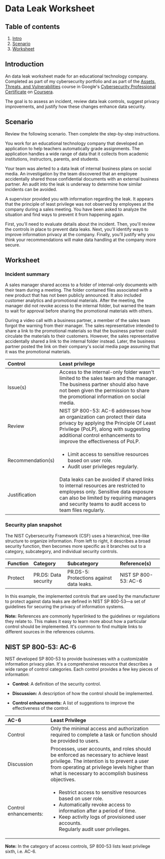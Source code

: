 # Data Leak Worksheet

## Table of contents

1. [Intro](#intro)
2. [Scenario](#scenario)
3. [Worksheet](#worksheet)
   
## Introduction <a name="intro">

An data leak worksheet made for an educational technology company. Completed as part of my cybersecurity portfolio and as part of the <a href='https://www.coursera.org/learn/assets-threats-and-vulnerabilities?specialization=cybersecurity-certificate'> Assets, Threats, and Vulnerabilities</a>  course 
in Google's <a href='https://www.coursera.org/google-certificates/cybersecurity-certificate'>Cybersecurity Professional Certificate</a> on <a href='https://www.coursera.org/'>Coursera</a>.
   
The goal is to assess an incident, review data leak controls, suggest privacy improvements, and justify how these changes enhance data security.

## Scenario <a name="scenario">

Review the following scenario. Then complete the step-by-step instructions.

You work for an educational technology company that developed an application to help teachers automatically grade assignments. The application handles a wide range of data that it collects from academic institutions, instructors, parents, and students.

Your team was alerted to a data leak of internal business plans on social media. An investigation by the team discovered that an employee accidentally shared those confidential documents with an external business partner. An audit into the leak is underway to determine how similar incidents can be avoided.

A supervisor provided you with information regarding the leak. It appears that the principle of least privilege was not observed by employees at the company during a sales meeting. You have been asked to analyze the situation and find ways to prevent it from happening again.

First, you'll need to evaluate details about the incident. Then, you'll review the controls in place to prevent data leaks. Next, you'll identify ways to improve information privacy at the company. Finally, you'll justify why you think your recommendations will make data handling at the company more secure.

## Worksheet <a name="worksheet">

### Incident summary

A sales manager shared access to a folder of internal-only documents with their team during a meeting. The folder contained files associated with a new product that has not been publicly announced. It also included customer analytics and promotional materials. After the meeting, the manager did not revoke access to the internal folder, but warned the team to wait for approval before sharing the promotional materials with others.

During a video call with a business partner, a member of the sales team forgot the warning from their manager. The sales representative intended to share a link to the promotional materials so that the business partner could circulate the materials to their customers. However, the sales representative accidentally shared a link to the internal folder instead. Later, the business partner posted the link on their company's social media page assuming that it was the promotional materials.

| Control | Least privilege |
| :------ | :-------------- |
| Issue(s) | Access to the internal-only folder wasn't limited to the sales team and the manager. The business partner should also have not been given the permission to share the promotional information on social media. |
| Review | NIST SP 800-53: AC-6 addresses how an organization can protect their data privacy by applying the Principle Of Least Privilege (PoLP), along with suggesting additional control enhancements to improve the effectiveness of PoLP. |
| Recommendation(s) | <ul><li>Limit access to sensitive resources based on user role.</li> <li>Audit user privileges regularly.</li></ul>|
| Justification | Data leaks can be avoided if shared links to internal resources are restricted to employess only. Sensitive data exposure can also be limited by requiring managers and security teams to audit access to team files regularly. |

### Security plan snapshot

The NIST Cybersecurity Framework (CSF) uses a hierarchical, tree-like structure to organize
information. From left to right, it describes a broad security function, then becomes more specific as it
branches out to a category, subcategory, and individual security controls.

| Function | Category | Subcategory | Reference(s) |
| :------- | :------- | :---------- | :----------- | 
| Protect | PR.DS: Data security | PR.DS-5: Protections against data leaks. | NIST SP 800-53: AC-6 |

In this example, the implemented controls that are used by the manufacturer to protect against data
leaks are defined in NIST SP 800-53—a set of guidelines for securing the privacy of information
systems.

**Note:** References are commonly hyperlinked to the guidelines or regulations they relate to. This makes
it easy to learn more about how a particular control should be implemented. It's common to find
multiple links to different sources in the references columns.

## NIST SP 800-53: AC-6
NIST developed SP 800-53 to provide businesses with a customizable information privacy plan. It's a
comprehensive resource that describes a wide range of control categories. Each control provides a
few key pieces of information:

- **Control:** A definition of the security control.

- **Discussion:** A description of how the control should be implemented.

- **Control enhancements:** A list of suggestions to improve the effectiveness of the control.

| AC-6 | Least Privilege |
| :--- | :-------------- |
| Control | Only the minimal access and authorization required to complete a task or function should be provided to users. | 
| Discussion |  Processes, user accounts, and roles should be enforced as necessary to achieve least privilege. The intention is to prevent a user from operating at privilege levels higher than what is necessary to accomplish business objectives. |
| Control enhancements: | <ul><li>Restrict access to sensitive resources based on user role.</li><li>Automatically revoke access to information after a period of time.</li><li>Keep activity logs of provisioned user accounts.</li>Regularly audit user privileges.</li></ul> |

**Note:** In the category of access controls, SP 800-53 lists least privilege sixth, i.e. AC-6.
